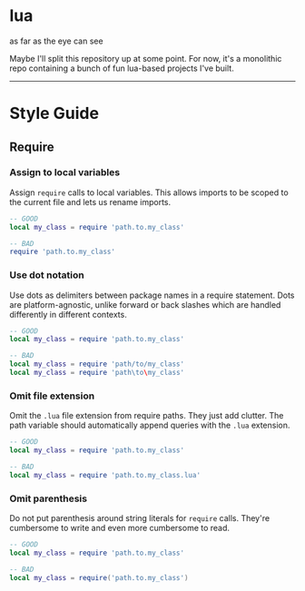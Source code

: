 # lua
as far as the eye can see

Maybe I'll split this repository up at some point. For now, it's a monolithic repo containing a
bunch of fun lua-based projects I've built.

----------------------------------------------------------------------------------------------------

# Style Guide

## Require

### Assign to local variables

Assign `require` calls to local variables. This allows imports to be scoped to the current file and
lets us rename imports.

```lua
-- GOOD
local my_class = require 'path.to.my_class'

-- BAD
require 'path.to.my_class'
```

### Use dot notation

Use dots as delimiters between package names in a require statement. Dots are platform-agnostic,
unlike forward or back slashes which are handled differently in different contexts.

```lua
-- GOOD
local my_class = require 'path.to.my_class'

-- BAD
local my_class = require 'path/to/my_class'
local my_class = require 'path\to\my_class'
```

### Omit file extension

Omit the `.lua` file extension from require paths. They just add clutter. The path variable should
automatically append queries with the `.lua` extension.

```lua
-- GOOD
local my_class = require 'path.to.my_class'

-- BAD
local my_class = require 'path.to.my_class.lua'
```

### Omit parenthesis

Do not put parenthesis around string literals for `require` calls. They're cumbersome to write and
even more cumbersome to read.

```lua
-- GOOD
local my_class = require 'path.to.my_class'

-- BAD
local my_class = require('path.to.my_class')
```
